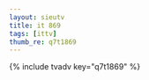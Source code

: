 ```yaml
--- 
layout: sieutv
title: it 869
tags: [ittv]
thumb_re: q7t1869
---
```

{% include tvadv key="q7t1869" %} 
